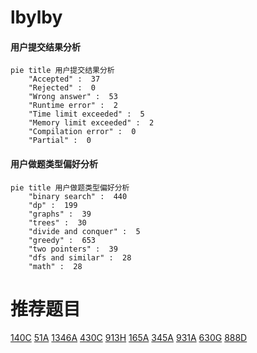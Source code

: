 # lbylby

<!-- tabs:start -->



#### **用户提交结果分析**

```mermaid
pie title 用户提交结果分析
    "Accepted" :  37
    "Rejected" :  0
    "Wrong answer" :  53
    "Runtime error" :  2
    "Time limit exceeded" :  5
    "Memory limit exceeded" :  2
    "Compilation error" :  0
    "Partial" :  0
```

#### **用户做题类型偏好分析**

```mermaid
pie title 用户做题类型偏好分析
    "binary search" :  440
    "dp" :  199
    "graphs" :  39
    "trees" :  30
    "divide and conquer" :  5
    "greedy" :  653
    "two pointers" :  39
    "dfs and similar" :  28
    "math" :  28
```



<!-- tabs:end -->
# 推荐题目
[140C](https://codeforces.com/contest/140/problem/C)
[51A](https://codeforces.com/contest/51/problem/A)
[1346A](https://codeforces.com/contest/1346/problem/A)
[430C](https://codeforces.com/contest/430/problem/C)
[913H](https://codeforces.com/contest/913/problem/H)
[165A](https://codeforces.com/contest/165/problem/A)
[345A](https://codeforces.com/contest/345/problem/A)
[931A](https://codeforces.com/contest/931/problem/A)
[630G](https://codeforces.com/contest/630/problem/G)
[888D](https://codeforces.com/contest/888/problem/D)
